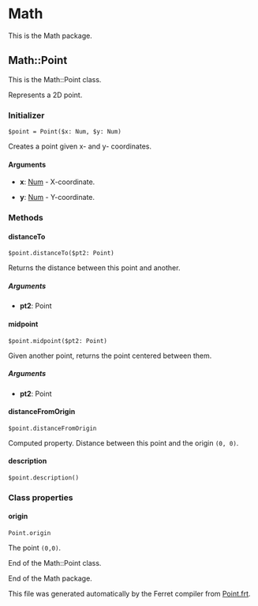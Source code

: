 # Math

This is the Math package.




## Math::Point

This is the Math::Point class.

Represents a 2D point.


### Initializer

```
$point = Point($x: Num, $y: Num)
```

Creates a point given x- and y- coordinates.


#### Arguments

* __x__: [Num](/std/doc/Number.md) - X-coordinate.

* __y__: [Num](/std/doc/Number.md) - Y-coordinate.

### Methods

#### distanceTo

```
$point.distanceTo($pt2: Point)
```

Returns the distance between this point and another.


##### Arguments

* __pt2__: Point  



#### midpoint

```
$point.midpoint($pt2: Point)
```

Given another point, returns the point centered between them.


##### Arguments

* __pt2__: Point  



#### distanceFromOrigin

```
$point.distanceFromOrigin
```

Computed property. Distance between this point and the origin `(0, 0)`.



#### description

```
$point.description()
```

### Class properties

#### origin

```
Point.origin
```

The point `(0,0)`.



End of the Math::Point class.





End of the Math package.

This file was generated automatically by the Ferret compiler from
[Point.frt](../Point.frt).